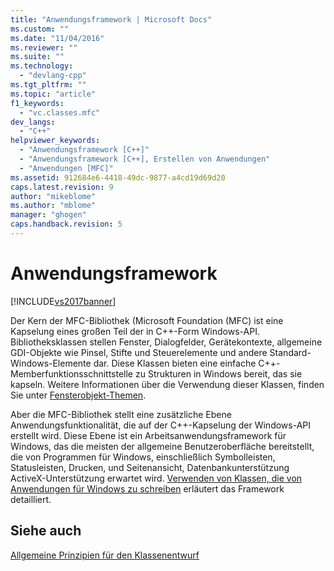 ```yaml
---
title: "Anwendungsframework | Microsoft Docs"
ms.custom: ""
ms.date: "11/04/2016"
ms.reviewer: ""
ms.suite: ""
ms.technology: 
  - "devlang-cpp"
ms.tgt_pltfrm: ""
ms.topic: "article"
f1_keywords: 
  - "vc.classes.mfc"
dev_langs: 
  - "C++"
helpviewer_keywords: 
  - "Anwendungsframework [C++]"
  - "Anwendungsframework [C++], Erstellen von Anwendungen"
  - "Anwendungen [MFC]"
ms.assetid: 912684e6-4418-49dc-9877-a4cd19d69d20
caps.latest.revision: 9
author: "mikeblome"
ms.author: "mblome"
manager: "ghogen"
caps.handback.revision: 5
---
```

# Anwendungsframework
[!INCLUDE[vs2017banner](../assembler/inline/includes/vs2017banner.md)]

Der Kern der MFC\-Bibliothek \(Microsoft Foundation \(MFC\) ist eine Kapselung eines großen Teil der in C\+\+\-Form Windows\-API.  Bibliotheksklassen stellen Fenster, Dialogfelder, Gerätekontexte, allgemeine GDI\-Objekte wie Pinsel, Stifte und Steuerelemente und andere Standard\-Windows\-Elemente dar.  Diese Klassen bieten eine einfache C\+\+\-Memberfunktionsschnittstelle zu Strukturen in Windows bereit, das sie kapseln.  Weitere Informationen über die Verwendung dieser Klassen, finden Sie unter [Fensterobjekt\-Themen](../mfc/window-objects.md).  
  
 Aber die MFC\-Bibliothek stellt eine zusätzliche Ebene Anwendungsfunktionalität, die auf der C\+\+\-Kapselung der Windows\-API erstellt wird.  Diese Ebene ist ein Arbeitsanwendungsframework für Windows, das die meisten der allgemeine Benutzeroberfläche bereitstellt, die von Programmen für Windows, einschließlich Symbolleisten, Statusleisten, Drucken, und Seitenansicht, Datenbankunterstützung ActiveX\-Unterstützung erwartet wird.  [Verwenden von Klassen, die von Anwendungen für Windows zu schreiben](../mfc/using-the-classes-to-write-applications-for-windows.md) erläutert das Framework detailliert.  
  
## Siehe auch  
 [Allgemeine Prinzipien für den Klassenentwurf](../mfc/general-class-design-philosophy.md)